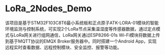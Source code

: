 # LoRa_2Nodes_Demo
该项目是基于STM32F103C8T6最小系统板和正点原子ATK-LORA-01模块的智能环境监测与控制系统，可实现2个LoRa节点采集温湿度等传感器数据，通过定点模式与LoRa网关进行组网通信，LoRa网关通过ESP8266-01s Wi-Fi模块将数据上传到基于MQTT协议的EMQX Broker服务器中。同时搭建一个Android App，实现远程实时查看数据、远程控制模块、安全监控、报警等功能。
